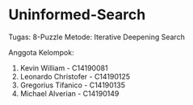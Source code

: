 # Uninformed-Search

Tugas: 8-Puzzle
Metode: Iterative Deepening Search

Anggota Kelompok:
1. Kevin William - C14190081
2. Leonardo Christofer - C14190125
3. Gregorius Tifanico - C14190135
4. Michael Alverian - C14190149
